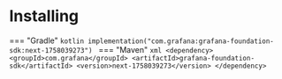# Installing

=== "Gradle"
    ```kotlin
    implementation("com.grafana:grafana-foundation-sdk:next-1758039273")
    ```
=== "Maven"
    ```xml
    <dependency>
        <groupId>com.grafana</groupId>
        <artifactId>grafana-foundation-sdk</artifactId>
        <version>next-1758039273</version>
    </dependency>
    ```
